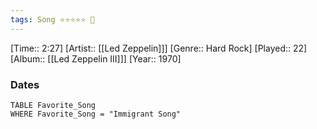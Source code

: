 ```yaml
---
tags: Song ⭐⭐⭐⭐⭐ 💛
---
```

[Time:: 2:27]
[Artist:: [[Led Zeppelin]]]
[Genre:: Hard Rock]
[Played:: 22]
[Album:: [[Led Zeppelin III]]]
[Year:: 1970]
### Dates
````dataview
TABLE Favorite_Song
WHERE Favorite_Song = "Immigrant Song"
````
